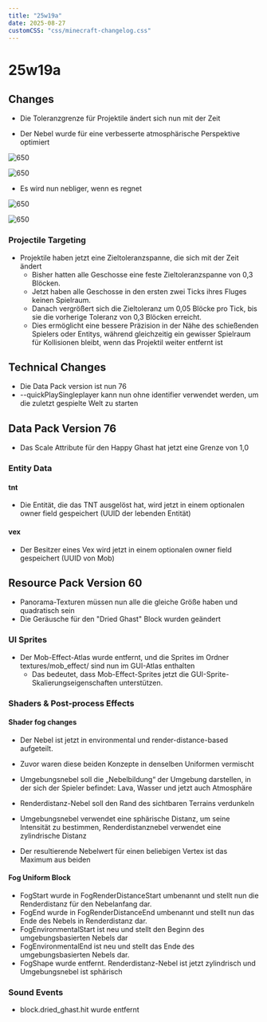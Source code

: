 ```yaml
---
title: "25w19a"
date: 2025-08-27
customCSS: "css/minecraft-changelog.css"
---
```


# 25w19a
## Changes

- Die Toleranzgrenze für Projektile ändert sich nun mit der Zeit
  
- Der Nebel wurde für eine verbesserte atmosphärische Perspektive optimiert
  
![650](https://i.imgur.com/N91dZqs.png)
  
![650](https://i.imgur.com/32M5kAC.png)



- Es wird nun nebliger, wenn es regnet
  
![650](https://i.imgur.com/bGhjirZ.png)

![650](https://i.imgur.com/eTXJyJH.png)
### Projectile Targeting

- Projektile haben jetzt eine Zieltoleranzspanne, die sich mit der Zeit ändert
    - Bisher hatten alle Geschosse eine feste Zieltoleranzspanne von 0,3 Blöcken.
    - Jetzt haben alle Geschosse in den ersten zwei Ticks ihres Fluges keinen Spielraum.
    - Danach vergrößert sich die Zieltoleranz um 0,05 Blöcke pro Tick, bis sie die vorherige Toleranz von 0,3 Blöcken erreicht.
    - Dies ermöglicht eine bessere Präzision in der Nähe des schießenden Spielers oder Entitys, während gleichzeitig ein gewisser Spielraum für Kollisionen bleibt, wenn das Projektil weiter entfernt ist


## Technical Changes

- Die Data Pack version ist nun 76
- --quickPlaySingleplayer kann nun ohne identifier verwendet werden, um die zuletzt gespielte Welt zu starten

## Data Pack Version 76

- Das Scale Attribute für den Happy Ghast hat jetzt eine Grenze von 1,0

### Entity Data

#### tnt

- Die Entität, die das TNT ausgelöst hat, wird jetzt in einem optionalen owner field gespeichert (UUID der lebenden Entität)

#### vex

- Der Besitzer eines Vex wird jetzt in einem optionalen owner field gespeichert (UUID von Mob)

## Resource Pack Version 60

- Panorama-Texturen müssen nun alle die gleiche Größe haben und quadratisch sein
- Die Geräusche für den "Dried Ghast" Block wurden geändert

### UI Sprites

- Der Mob-Effect-Atlas wurde entfernt, und die Sprites im Ordner textures/mob_effect/ sind nun im GUI-Atlas enthalten
    - Das bedeutet, dass Mob-Effect-Sprites jetzt die GUI-Sprite-Skalierungseigenschaften unterstützen.

### Shaders & Post-process Effects

#### Shader fog changes

- Der Nebel ist jetzt in environmental und render-distance-based aufgeteilt.
- Zuvor waren diese beiden Konzepte in denselben Uniformen vermischt
  
- Umgebungsnebel soll die „Nebelbildung“ der Umgebung darstellen, in der sich der Spieler befindet: Lava, Wasser und jetzt auch Atmosphäre
- Renderdistanz-Nebel soll den Rand des sichtbaren Terrains verdunkeln
  
- Umgebungsnebel verwendet eine sphärische Distanz, um seine Intensität zu bestimmen, Renderdistanznebel verwendet eine zylindrische Distanz
  
- Der resultierende Nebelwert für einen beliebigen Vertex ist das Maximum aus beiden

#### Fog Uniform Block

- FogStart wurde in FogRenderDistanceStart umbenannt und stellt nun die Renderdistanz für den Nebelanfang dar.
- FogEnd wurde in FogRenderDistanceEnd umbenannt und stellt nun das Ende des Nebels in Renderdistanz dar.
- FogEnvironmentalStart ist neu und stellt den Beginn des umgebungsbasierten Nebels dar
- FogEnvironmentalEnd ist neu und stellt das Ende des umgebungsbasierten Nebels dar.
- FogShape wurde entfernt. Renderdistanz-Nebel ist jetzt zylindrisch und Umgebungsnebel ist sphärisch

### Sound Events

- block.dried_ghast.hit wurde entfernt